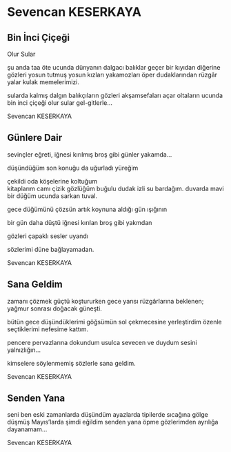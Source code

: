 # Sevencan KESERKAYA

## Bin İnci Çiçeği 
Olur Sular

şu anda taa öte ucunda dünyanın
dalgacı balıklar geçer
bir kıyıdan diğerine
gözleri yosun tutmuş yosun kızları
yakamozları öper dudaklarından
rüzgâr yalar kulak memelerimizi.

sularda kalmış
dalgın balıkçıların gözleri
akşamsefaları açar oltaların ucunda
bin inci çiçeği olur sular
gel-gitlerle...

Sevencan KESERKAYA

## Günlere Dair

sevinçler eğreti,
iğnesi kırılmış broş gibi
günler yakamda...

düşündüğüm son konuğu da uğurladı
                    yüreğim

çekildi oda köşelerine
                koltuğum  		
                kitaplarım
                camı çizik gözlüğüm
buğulu dudak izli su bardağım.
duvarda
mavi bir düğüm ucunda sarkan tuval.

gece düğümünü çözsün artık
koynuna aldığı gün ışığının

bir gün daha düştü
iğnesi kırılan broş gibi yakmdan

gözleri çapaklı
sesler uyandı

sözlerimi düne bağlayamadan.

Sevencan KESERKAYA

## Sana Geldim

zamanı çözmek güçtü
koştururken gece yarısı rüzgârlarına
beklenen;
yağmur sonrası doğacak güneşti.

bütün gece düşündüklerimi
göğsümün sol çekmecesine yerleştirdim
özenle seçtiklerimi
nefesime kattım.

pencere pervazlarına dokundum
usulca sevecen
ve duydum sesini yalnızlığın...

kimselere söylenmemiş
sözlerle
sana geldim.

Sevencan KESERKAYA

## Senden Yana

seni ben
eski zamanlarda
düşündüm
ayazlarda
tipilerde
sıcağına gölge düşmüş
Mayıs’larda
şimdi eğildim
senden yana
öpme gözlerimden
ayrılığa dayanamam...

Sevencan KESERKAYA